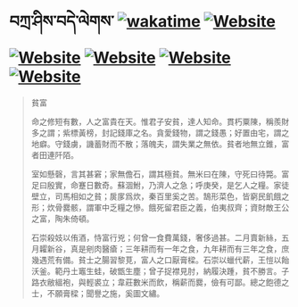 # བཀྲ་ཤིས་བདེ་ལེགས་	[![wakatime](https://wakatime.com/badge/user/5043ee4a-e361-4607-9d47-d557f2005d05.svg)](https://wakatime.com/@5043ee4a-e361-4607-9d47-d557f2005d05)	[![Website](https://img.shields.io/website?label=&up_color=orange&up_message=Tianchi&url=https%3A%2F%2Fshields.io)](https://tianchi.aliyun.com/home/science/scienceDetail?userId=1095279182618)	[![Website](https://img.shields.io/website?label=&up_color=green&up_message=Yuque&url=https%3A%2F%2Fshields.io)](https://www.yuque.com/ivanaxu)	[![Website](https://img.shields.io/website?label=&up_color=yellow&up_message=Leetcode&url=https%3A%2F%2Fshields.io)](https://leetcode.cn/u/ivanaxu)	[![Website](https://img.shields.io/website?label=&up_color=violet&up_message=AIstudio&url=https%3A%2F%2Fshields.io)](https://aistudio.baidu.com/aistudio/personalcenter/thirdview/979775)	[![Website](https://img.shields.io/website?label=&up_color=red&up_message=Gitee&url=https%3A%2F%2Fshields.io)](https://gitee.com/IvanaXu)
> 貧富
> 
> 命之修短有數，人之富貴在天。惟君子安貧，達人知命。貫朽粟陳，稱羨財多之謂；紫標黃榜，封記錢庫之名。貪愛錢物，謂之錢愚；好置由宅，謂之地癖。守錢虜，譏蓄財而不散；落魄夫，謂失業之無依。貧者地無立錐，富者田連阡陌。
> 
> 室如懸磬，言其甚窘；家無儋石，謂其極貧。無米曰在陳，守死曰待斃。富足曰殷實，命蹇日數奇。蘇涸鮒，乃濟人之急；呼庚癸，是乞人之糧。家徒壁立，司馬相如之貧；扊扅爲炊，秦百里奚之苦。鵠形菜色，皆窮民飢餓之形；炊骨爨骸，謂軍中乏糧之慘。餓死留君臣之義，伯夷叔齊；資財敵王公之富，陶朱倚頓。
> 
> 石崇殺妓以侑酒，恃富行兇；何曾一食費萬錢，奢侈過甚。二月賣新絲，五月糶新谷，真是剜肉醫瘡；三年耕而有一年之食，九年耕而有三年之食，庶幾遇荒有備。貧士之腸習黎莧，富人之口厭膏樑。石崇以蠟代薪，王愷以飴沃釜。範丹土竈生蛙，破甑生塵；曾子捉襟見肘，納履決踵，貧不勝言。子路衣敝縕袍，與輕裘立；韋莊數米而飲，稱薪而爨，儉有可鄙。總之飽德之士，不願膏樑；聞譽之施，奚圖文繡。
>

